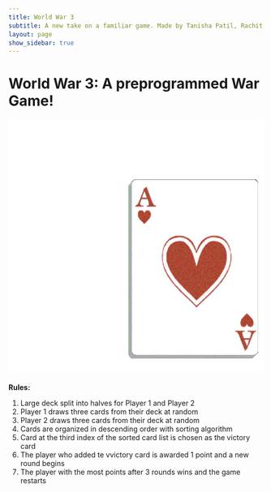 ```yaml
---
title: World War 3
subtitle: A new take on a familiar game. Made by Tanisha Patil, Rachit Jaiswal, and Luna Iwazaki
layout: page
show_sidebar: true
---
```


# World War 3: A preprogrammed War Game!

![cards gif](img/cards.gif)


**Rules:**
1. Large deck split into halves for Player 1 and Player 2 
2. Player 1 draws three cards from their deck at random 
3. Player 2 draws three cards from their deck at random
4. Cards are organized in descending order with sorting algorithm 
5. Card at the third index of the sorted card list is chosen as the victory card
6. The player who added te vvictory card is awarded 1 point and a new round begins
7. The player with the most points after 3 rounds wins and the game restarts


